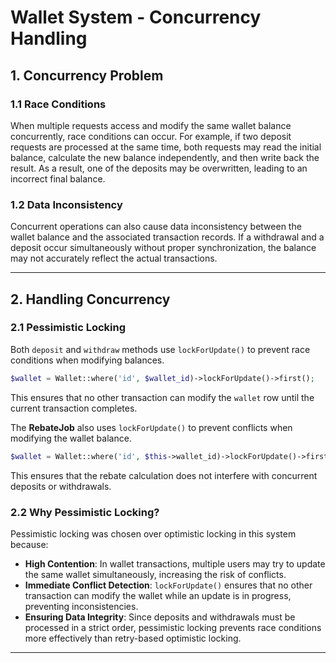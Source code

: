 # Wallet System - Concurrency Handling

## 1. Concurrency Problem

### 1.1 Race Conditions

When multiple requests access and modify the same wallet balance concurrently, race conditions can occur. For example, if two deposit requests are processed at the same time, both requests may read the initial balance, calculate the new balance independently, and then write back the result. As a result, one of the deposits may be overwritten, leading to an incorrect final balance.

### 1.2 Data Inconsistency

Concurrent operations can also cause data inconsistency between the wallet balance and the associated transaction records. If a withdrawal and a deposit occur simultaneously without proper synchronization, the balance may not accurately reflect the actual transactions.

---

## 2. Handling Concurrency

### 2.1 Pessimistic Locking

Both `deposit` and `withdraw` methods use `lockForUpdate()` to prevent race conditions when modifying balances.

```php
$wallet = Wallet::where('id', $wallet_id)->lockForUpdate()->first();
```

This ensures that no other transaction can modify the `wallet` row until the current transaction completes.

The **RebateJob** also uses `lockForUpdate()` to prevent conflicts when modifying the wallet balance.

```php
$wallet = Wallet::where('id', $this->wallet_id)->lockForUpdate()->first();
```

This ensures that the rebate calculation does not interfere with concurrent deposits or withdrawals.

### 2.2 Why Pessimistic Locking?

Pessimistic locking was chosen over optimistic locking in this system because:

-   **High Contention**: In wallet transactions, multiple users may try to update the same wallet simultaneously, increasing the risk of conflicts.
-   **Immediate Conflict Detection**: `lockForUpdate()` ensures that no other transaction can modify the wallet while an update is in progress, preventing inconsistencies.
-   **Ensuring Data Integrity**: Since deposits and withdrawals must be processed in a strict order, pessimistic locking prevents race conditions more effectively than retry-based optimistic locking.

---
